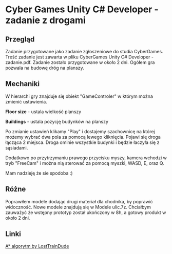 # Cyber Games Unity C# Developer - zadanie z drogami
## Przegląd
Zadanie przygotowane jako zadanie zgłoszeniowe do studia CyberGames. Treść zadanie jest zawarta w pliku CyberGames Unity C# Developer - zadanie.pdf. Zadanie zostało przygotowane w około 2 dni. Ogółem gra pozwala na budowę dróg na planszy.
## Mechaniki 
W hierarchi gry znajduje się obiekt "GameControler" w którym można zmienić ustawienia. 

**Floor size** - ustala wielkość planszy

**Buildings** - ustala pozycję budynków na planszy

Po zmianie ustawień klikamy "Play" i dostajemy szachownicę na której możemy wybrać dwa pola za pomocą lewego kliknięcia. Pojawi się droga łącząca 2 miejsca. Droga ominie wszystkie budynki i będzie łaczyła się z sąsiadami.

Dodatkowo po przytrzymaniu prawego przycisku myszy, kamera wchodzi w tryb "FreeCam" i można nią sterować za pomocą myszki, WASD, E, oraz Q.

Mam nadzieję że sie spodoba :)

## Różne

Poprawiłem modele dodając drugi materiał dla chodnika, by poprawić widoczność. Nowe modele znajdują się w Modele ulic.7z. Chciałbym zauważyć że wstępny prototyp został ukończony w 8h, a gotowy produkt w około 2 dni.

## Linki
[A* algorytm by LostTrainDude](https://github.com/LostTrainDude/astar-pathfinding-unity)